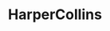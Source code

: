 ---
title: HarperCollins
member_url: https://www.harpercollins.com/
geographies: ["USA"]
based: ["USA"]
ig: [""] 
services: ["services provided"] 
tags: [""]
categories: ["Publishers and publishing groups"]
summary: "one of the largest publishing group."
press:
active: true
layout: post
showReadTime: false
showDate: false
permalink: ""
date: 
featureImage: ""
--- 